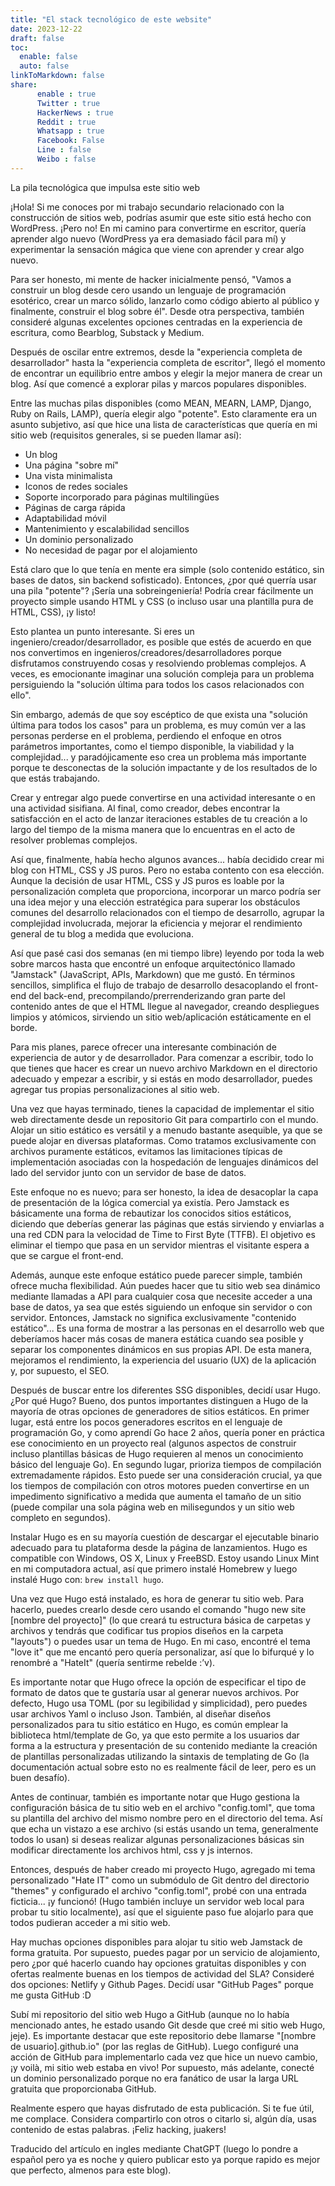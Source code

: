 ```yaml
---
title: "El stack tecnológico de este website"
date: 2023-12-22
draft: false
toc:
  enable: false
  auto: false
linkToMarkdown: false
share:
      enable : true
      Twitter : true
      HackerNews : true
      Reddit : true
      Whatsapp : true
      Facebook: False
      Line : false
      Weibo : false
---
```

La pila tecnológica que impulsa este sitio web

¡Hola! Si me conoces por mi trabajo secundario relacionado con la construcción de sitios web, podrías asumir que este sitio está hecho con WordPress. ¡Pero no! En mi camino para convertirme en escritor, quería aprender algo nuevo (WordPress ya era demasiado fácil para mí) y experimentar la sensación mágica que viene con aprender y crear algo nuevo.

Para ser honesto, mi mente de hacker inicialmente pensó, "Vamos a construir un blog desde cero usando un lenguaje de programación esotérico, crear un marco sólido, lanzarlo como código abierto al público y finalmente, construir el blog sobre él". Desde otra perspectiva, también consideré algunas excelentes opciones centradas en la experiencia de escritura, como Bearblog, Substack y Medium.

Después de oscilar entre extremos, desde la "experiencia completa de desarrollador" hasta la "experiencia completa de escritor", llegó el momento de encontrar un equilibrio entre ambos y elegir la mejor manera de crear un blog. Así que comencé a explorar pilas y marcos populares disponibles.

Entre las muchas pilas disponibles (como MEAN, MEARN, LAMP, Django, Ruby on Rails, LAMP), quería elegir algo "potente". Esto claramente era un asunto subjetivo, así que hice una lista de características que quería en mi sitio web (requisitos generales, si se pueden llamar así):

- Un blog
- Una página "sobre mí"
- Una vista minimalista
- Iconos de redes sociales
- Soporte incorporado para páginas multilingües
- Páginas de carga rápida
- Adaptabilidad móvil
- Mantenimiento y escalabilidad sencillos
- Un dominio personalizado
- No necesidad de pagar por el alojamiento

Está claro que lo que tenía en mente era simple (solo contenido estático, sin bases de datos, sin backend sofisticado). Entonces, ¿por qué querría usar una pila "potente"? ¡Sería una sobreingeniería! Podría crear fácilmente un proyecto simple usando HTML y CSS (o incluso usar una plantilla pura de HTML, CSS), ¡y listo!

Esto plantea un punto interesante. Si eres un ingeniero/creador/desarrollador, es posible que estés de acuerdo en que nos convertimos en ingenieros/creadores/desarrolladores porque disfrutamos construyendo cosas y resolviendo problemas complejos. A veces, es emocionante imaginar una solución compleja para un problema persiguiendo la "solución última para todos los casos relacionados con ello".

Sin embargo, además de que soy escéptico de que exista una "solución última para todos los casos" para un problema, es muy común ver a las personas perderse en el problema, perdiendo el enfoque en otros parámetros importantes, como el tiempo disponible, la viabilidad y la complejidad... y paradójicamente eso crea un problema más importante porque te desconectas de la solución impactante y de los resultados de lo que estás trabajando.

Crear y entregar algo puede convertirse en una actividad interesante o en una actividad sisifiana. Al final, como creador, debes encontrar la satisfacción en el acto de lanzar iteraciones estables de tu creación a lo largo del tiempo de la misma manera que lo encuentras en el acto de resolver problemas complejos.

Así que, finalmente, había hecho algunos avances... había decidido crear mi blog con HTML, CSS y JS puros. Pero no estaba contento con esa elección. Aunque la decisión de usar HTML, CSS y JS puros es loable por la personalización completa que proporciona, incorporar un marco podría ser una idea mejor y una elección estratégica para superar los obstáculos comunes del desarrollo relacionados con el tiempo de desarrollo, agrupar la complejidad involucrada, mejorar la eficiencia y mejorar el rendimiento general de tu blog a medida que evoluciona.

Así que pasé casi dos semanas (en mi tiempo libre) leyendo por toda la web sobre marcos hasta que encontré un enfoque arquitectónico llamado "Jamstack" (JavaScript, APIs, Markdown) que me gustó. En términos sencillos, simplifica el flujo de trabajo de desarrollo desacoplando el front-end del back-end, precompilando/prerrenderizando gran parte del contenido antes de que el HTML llegue al navegador, creando despliegues limpios y atómicos, sirviendo un sitio web/aplicación estáticamente en el borde.

Para mis planes, parece ofrecer una interesante combinación de experiencia de autor y de desarrollador. Para comenzar a escribir, todo lo que tienes que hacer es crear un nuevo archivo Markdown en el directorio adecuado y empezar a escribir, y si estás en modo desarrollador, puedes agregar tus propias personalizaciones al sitio web.

Una vez que hayas terminado, tienes la capacidad de implementar el sitio web directamente desde un repositorio Git para compartirlo con el mundo. Alojar un sitio estático es versátil y a menudo bastante asequible, ya que se puede alojar en diversas plataformas. Como tratamos exclusivamente con archivos puramente estáticos, evitamos las limitaciones típicas de implementación asociadas con la hospedación de lenguajes dinámicos del lado del servidor junto con un servidor de base de datos.

Este enfoque no es nuevo; para ser honesto, la idea de desacoplar la capa de presentación de la lógica comercial ya existía. Pero Jamstack es básicamente una forma de rebautizar los conocidos sitios estáticos, diciendo que deberías generar las páginas que estás sirviendo y enviarlas a una red CDN para la velocidad de Time to First Byte (TTFB). El objetivo es eliminar el tiempo que pasa en un servidor mientras el visitante espera a que se cargue el front-end.

Además, aunque este enfoque estático puede parecer simple, también ofrece mucha flexibilidad. Aún puedes hacer que tu sitio web sea dinámico mediante llamadas a API para cualquier cosa que necesite acceder a una base de datos, ya sea que estés siguiendo un enfoque sin servidor o con servidor. Entonces, Jamstack no significa exclusivamente "contenido estático"... Es una forma de mostrar a las personas en el desarrollo web que deberíamos hacer más cosas de manera estática cuando sea posible y separar los componentes dinámicos en sus propias API. De esta manera, mejoramos el rendimiento, la experiencia del usuario (UX) de la aplicación y, por supuesto, el SEO.

Después de buscar entre los diferentes SSG disponibles, decidí usar Hugo. ¿Por qué Hugo? Bueno, dos puntos importantes distinguen a Hugo de la mayoría de otras opciones de generadores de sitios estáticos. En primer lugar, está entre los pocos generadores escritos en el lenguaje de programación Go, y como aprendí Go hace 2 años, quería poner en práctica ese conocimiento en un proyecto real (algunos aspectos de construir incluso plantillas básicas de Hugo requieren al menos un conocimiento básico del lenguaje Go). En segundo lugar, prioriza tiempos de compilación extremadamente rápidos. Esto puede ser una consideración crucial, ya que los tiempos de compilación con otros motores pueden convertirse en un impedimento significativo a medida que aumenta el tamaño de un sitio (puede compilar una sola página web en milisegundos y un sitio web completo en segundos).

Instalar Hugo es en su mayoría cuestión de descargar el ejecutable binario adecuado para tu plataforma desde la página de lanzamientos. Hugo es compatible con Windows, OS X, Linux y FreeBSD. Estoy usando Linux Mint en mi computadora actual, así que primero instalé Homebrew y luego instalé Hugo con: `brew install hugo`.

Una vez que Hugo está instalado, es hora de generar tu sitio web. Para hacerlo, puedes crearlo desde cero usando el comando "hugo new site [nombre del proyecto]" (lo que creará tu estructura básica de carpetas y archivos y tendrás que codificar tus propios diseños en la carpeta "layouts") o puedes usar un tema de Hugo. En mi caso, encontré el tema "love it" que me encantó pero quería personalizar, así que lo bifurqué y lo renombré a "HateIt" (quería sentirme rebelde :’v).

Es importante notar que Hugo ofrece la opción de especificar el tipo de formato de datos que te gustaría usar al generar nuevos archivos. Por defecto, Hugo usa TOML (por su legibilidad y simplicidad), pero puedes usar archivos Yaml o incluso Json. También, al diseñar diseños personalizados para tu sitio estático en Hugo, es común emplear la biblioteca html/template de Go, ya que esto permite a los usuarios dar forma a la estructura y presentación de su contenido mediante la creación de plantillas personalizadas utilizando la sintaxis de templating de Go (la documentación actual sobre esto no es realmente fácil de leer, pero es un buen desafío).

Antes de continuar, también es importante notar que Hugo gestiona la configuración básica de tu sitio web en el archivo "config.toml", que toma su plantilla del archivo del mismo nombre pero en el directorio del tema. Así que echa un vistazo a ese archivo (si estás usando un tema, generalmente todos lo usan) si deseas realizar algunas personalizaciones básicas sin modificar directamente los archivos html, css y js internos.

Entonces, después de haber creado mi proyecto Hugo, agregado mi tema personalizado "Hate IT" como un submódulo de Git dentro del directorio "themes" y configurado el archivo "config.toml", probé con una entrada ficticia... ¡y funcionó! (Hugo también incluye un servidor web local para probar tu sitio localmente), así que el siguiente paso fue alojarlo para que todos pudieran acceder a mi sitio web.

Hay muchas opciones disponibles para alojar tu sitio web Jamstack de forma gratuita. Por supuesto, puedes pagar por un servicio de alojamiento, pero ¿por qué hacerlo cuando hay opciones gratuitas disponibles y con ofertas realmente buenas en los tiempos de actividad del SLA? Consideré dos opciones: Netlify y Github Pages. Decidí usar "GitHub Pages" porque me gusta GitHub :D

Subí mi repositorio del sitio web Hugo a GitHub (aunque no lo había mencionado antes, he estado usando Git desde que creé mi sitio web Hugo, jeje). Es importante destacar que este repositorio debe llamarse "[nombre de usuario].github.io" (por las reglas de GitHub). Luego configuré una acción de GitHub para implementarlo cada vez que hice un nuevo cambio, ¡y voilà, mi sitio web estaba en vivo! Por supuesto, más adelante, conecté un dominio personalizado porque no era fanático de usar la larga URL gratuita que proporcionaba GitHub.

Realmente espero que hayas disfrutado de esta publicación. Si te fue útil, me complace. Considera compartirlo con otros o citarlo si, algún día, usas contenido de estas palabras. ¡Feliz hacking, juakers! 

Traducido del artículo en ingles mediante ChatGPT (luego lo pondre a español pero ya es noche y quiero publicar esto ya porque rapido es mejor que perfecto, almenos para este blog).